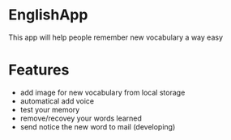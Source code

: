 # EnglishApp
This app will help people remember new vocabulary a way easy
# Features
+ add image for new vocabulary from local storage
+ automatical add voice
+ test your memory
+ remove/recovey your words learned
+ send notice the new word to mail (developing)
